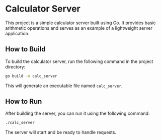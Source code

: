 # Calculator Server

This project is a simple calculator server built using Go. It provides basic arithmetic operations and serves as an example of a lightweight server application.

## How to Build

To build the calculator server, run the following command in the project directory:

```bash
go build -o calc_server
```

This will generate an executable file named `calc_server`.

## How to Run

After building the server, you can run it using the following command:

```bash
./calc_server
```

The server will start and be ready to handle requests.